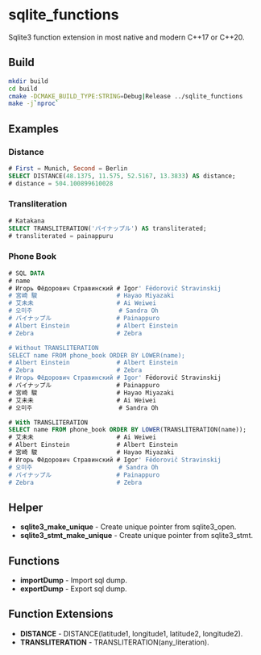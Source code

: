 # sqlite_functions
Sqlite3 function extension in most native and modern C++17 or C++20.

## Build
```bash
mkdir build
cd build
cmake -DCMAKE_BUILD_TYPE:STRING=Debug|Release ../sqlite_functions
make -j`nproc`
```

## Examples
### Distance
```sql
# First = Munich, Second = Berlin
SELECT DISTANCE(48.1375, 11.575, 52.5167, 13.3833) AS distance;
# distance = 504.100899610028
```

### Transliteration
```sql
# Katakana
SELECT TRANSLITERATION('パイナップル') AS transliterated;
# transliterated = painappuru
````

### Phone Book
```sql
# SQL DATA
# name
# Игорь Фёдорович Стравинский # Igor' Fëdorovič Stravinskij
# 宮崎 駿                      # Hayao Miyazaki
# 艾未未                       # Ai Weiwei
# 오미주                        # Sandra Oh
# パイナップル                  # Painappuro
# Albert Einstein             # Albert Einstein
# Zebra                       # Zebra

# Without TRANSLITERATION
SELECT name FROM phone_book ORDER BY LOWER(name);
# Albert Einstein             # Albert Einstein
# Zebra                       # Zebra
# Игорь Фёдорович Стравинский # Igor' Fëdorovič Stravinskij
# パイナップル                  # Painappuro
# 宮崎 駿                      # Hayao Miyazaki
# 艾未未                       # Ai Weiwei
# 오미주                        # Sandra Oh

# With TRANSLITERATION
SELECT name FROM phone_book ORDER BY LOWER(TRANSLITERATION(name));
# 艾未未                       # Ai Weiwei
# Albert Einstein             # Albert Einstein
# 宮崎 駿                      # Hayao Miyazaki
# Игорь Фёдорович Стравинский # Igor' Fëdorovič Stravinskij
# 오미주                        # Sandra Oh
# パイナップル                  # Painappuro
# Zebra                       # Zebra
```

## Helper
- **sqlite3_make_unique** - Create unique pointer from sqlite3_open.
- **sqlite3_stmt_make_unique** - Create unique pointer from sqlite3_stmt.

## Functions
- **importDump** - Import sql dump.
- **exportDump** - Export sql dump.

## Function Extensions
- **DISTANCE** - DISTANCE(latitude1, longitude1, latitude2, longitude2).
- **TRANSLITERATION** - TRANSLITERATION(any_literation).
